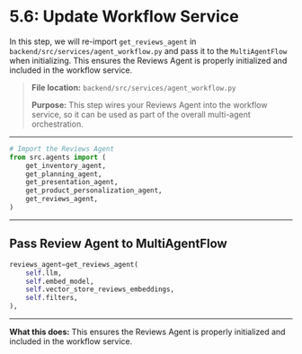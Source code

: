 # 5.6: Update Workflow Service

In this step, we will re-import `get_reviews_agent` in `backend/src/services/agent_workflow.py` and pass it to the `MultiAgentFlow` when initializing. This ensures the Reviews Agent is properly initialized and included in the workflow service.

> **File location:** `backend/src/services/agent_workflow.py`
>
> **Purpose:** This step wires your Reviews Agent into the workflow service, so it can be used as part of the overall multi-agent orchestration.

---

```python
# Import the Reviews Agent
from src.agents import (
    get_inventory_agent,
    get_planning_agent,
    get_presentation_agent,
    get_product_personalization_agent,
    get_reviews_agent,
)
```

---

## Pass Review Agent to MultiAgentFlow
```python
reviews_agent=get_reviews_agent(
    self.llm,
    self.embed_model,
    self.vector_store_reviews_embeddings,
    self.filters,
),
```

---

**What this does:**
This ensures the Reviews Agent is properly initialized and included in the workflow service.
